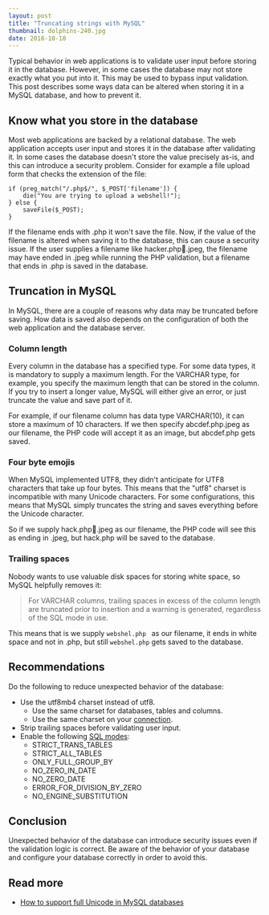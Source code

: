 ```yaml
---
layout: post
title: "Truncating strings with MySQL"
thumbnail: dolphins-240.jpg
date: 2018-10-10
---
```


Typical behavior in web applications is to validate user input before storing it in the database. However, in some cases the database may not store exactly what you put into it. This may be used to bypass input validation. This post describes some ways data can be altered when storing it in a MySQL database, and how to prevent it.

<!-- photo source: https://www.flickr.com/photos/bike/2380021517 -->

## Know what you store in the database

Most web applications are backed by a relational database. The web application accepts user input and stores it in the database after validating it. In some cases the database doesn't store the value precisely as-is, and this can introduce a security problem. Consider for example a file upload form that checks the extension of the file:

    if (preg_match("/.php$/", $_POST['filename']) {
        die("You are trying to upload a webshell!");
    } else {
        saveFile($_POST);
    }
    
If the filename ends with .php it won't save the file. Now, if the value of the filename is altered when saving it to the database, this can cause a security issue. If the user supplies a filename like hacker.php&#x1f4a9;.jpeg, the filename may have ended in .jpeg while running the PHP validation, but a filename that ends in .php is saved in the database.

## Truncation in MySQL

In MySQL, there are a couple of reasons why data may be truncated before saving. How data is saved also depends on the configuration of both the web application and the database server.

### Column length

Every column in the database has a specified type. For some data types, it is mandatory to supply a maximum length. For the VARCHAR type, for example, you specify the maximum length that can be stored in the column. If you try to insert a longer value, MySQL will either give an error, or just truncate the value and save part of it.

For example, if our filename column has data type VARCHAR(10), it can store a maximum of 10 characters. If we then specify abcdef.php.jpeg as our filename, the PHP code will accept it as an image, but abcdef.php gets saved.

### Four byte emojis

When MySQL implemented UTF8, they didn't anticipate for UTF8 characters that take up four bytes. This means that the "utf8" charset is incompatible with many Unicode characters. For some configurations, this means that MySQL simply truncates the string and saves everything before the Unicode character.

So if we supply hack.php&#x1f4a9;.jpeg as our filename, the PHP code will see this as ending in .jpeg, but hack.php will be saved to the database.

### Trailing spaces

Nobody wants to use valuable disk spaces for storing white space, so MySQL helpfully removes it:

> For VARCHAR columns, trailing spaces in excess of the column length are truncated prior to insertion and a warning is generated, regardless of the SQL mode in use.

This means that is we supply `webshel.php ` as our filename, it ends in white space and not in .php, but still `webshel.php` gets saved to the database.

## Recommendations

Do the following to reduce unexpected behavior of the database:

* Use the utf8mb4 charset instead of utf8.
    * Use the same charset for databases, tables and columns.
    * Use the same charset on your [connection](https://dev.mysql.com/doc/refman/8.0/en/charset-connection.html).
* Strip trailing spaces before validating user input.
* Enable the following [SQL modes](https://dev.mysql.com/doc/refman/8.0/en/sql-mode.html):
    * STRICT_TRANS_TABLES
    * STRICT_ALL_TABLES
    * ONLY_FULL_GROUP_BY
    * NO_ZERO_IN_DATE
    * NO_ZERO_DATE
    * ERROR_FOR_DIVISION_BY_ZERO
    * NO_ENGINE_SUBSTITUTION

## Conclusion

Unexpected behavior of the database can introduce security issues even if the validation logic is correct. Be aware of the behavior of your database and configure your database correctly in order to avoid this.

## Read more

* [How to support full Unicode in MySQL databases](https://mathiasbynens.be/notes/mysql-utf8mb4)
